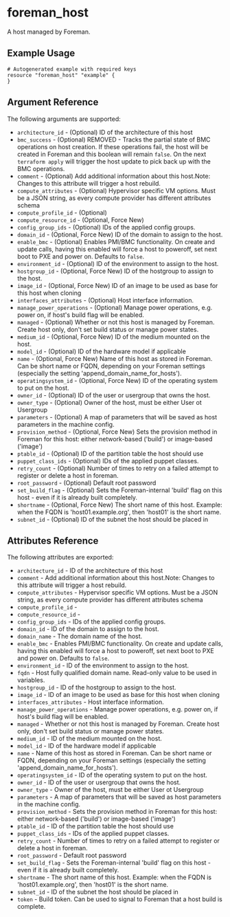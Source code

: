
# foreman_host


A host managed by Foreman.


## Example Usage

```
# Autogenerated example with required keys
resource "foreman_host" "example" {
}
```


## Argument Reference

The following arguments are supported:

- `architecture_id` - (Optional) ID of the architecture of this host
- `bmc_success` - (Optional) REMOVED - Tracks the partial state of BMC operations on host creation. If these operations fail, the host will be created in Foreman and this boolean will remain `false`. On the next `terraform apply` will trigger the host update to pick back up with the BMC operations.
- `comment` - (Optional) Add additional information about this host.Note: Changes to this attribute will trigger a host rebuild.
- `compute_attributes` - (Optional) Hypervisor specific VM options. Must be a JSON string, as every compute provider has different attributes schema
- `compute_profile_id` - (Optional) 
- `compute_resource_id` - (Optional, Force New) 
- `config_group_ids` - (Optional) IDs of the applied config groups.
- `domain_id` - (Optional, Force New) ID of the domain to assign to the host.
- `enable_bmc` - (Optional) Enables PMI/BMC functionality. On create and update calls, having this enabled will force a host to poweroff, set next boot to PXE and power on. Defaults to `false`.
- `environment_id` - (Optional) ID of the environment to assign to the host.
- `hostgroup_id` - (Optional, Force New) ID of the hostgroup to assign to the host.
- `image_id` - (Optional, Force New) ID of an image to be used as base for this host when cloning
- `interfaces_attributes` - (Optional) Host interface information.
- `manage_power_operations` - (Optional) Manage power operations, e.g. power on, if host's build flag will be enabled.
- `managed` - (Optional) Whether or not this host is managed by Foreman. Create host only, don't set build status or manage power states.
- `medium_id` - (Optional, Force New) ID of the medium mounted on the host.
- `model_id` - (Optional) ID of the hardware model if applicable
- `name` - (Optional, Force New) Name of this host as stored in Foreman. Can be short name or FQDN, depending on your Foreman settings (especially the setting 'append_domain_name_for_hosts').
- `operatingsystem_id` - (Optional, Force New) ID of the operating system to put on the host.
- `owner_id` - (Optional) ID of the user or usergroup that owns the host.
- `owner_type` - (Optional) Owner of the host, must be either User ot Usergroup
- `parameters` - (Optional) A map of parameters that will be saved as host parameters in the machine config.
- `provision_method` - (Optional, Force New) Sets the provision method in Foreman for this host: either network-based ('build') or image-based ('image')
- `ptable_id` - (Optional) ID of the partition table the host should use
- `puppet_class_ids` - (Optional) IDs of the applied puppet classes.
- `retry_count` - (Optional) Number of times to retry on a failed attempt to register or delete a host in foreman.
- `root_password` - (Optional) Default root password
- `set_build_flag` - (Optional) Sets the Foreman-internal 'build' flag on this host - even if it is already built completely.
- `shortname` - (Optional, Force New) The short name of this host. Example: when the FQDN is 'host01.example.org', then 'host01' is the short name.
- `subnet_id` - (Optional) ID of the subnet the host should be placed in


## Attributes Reference

The following attributes are exported:

- `architecture_id` - ID of the architecture of this host
- `comment` - Add additional information about this host.Note: Changes to this attribute will trigger a host rebuild.
- `compute_attributes` - Hypervisor specific VM options. Must be a JSON string, as every compute provider has different attributes schema
- `compute_profile_id` - 
- `compute_resource_id` - 
- `config_group_ids` - IDs of the applied config groups.
- `domain_id` - ID of the domain to assign to the host.
- `domain_name` - The domain name of the host.
- `enable_bmc` - Enables PMI/BMC functionality. On create and update calls, having this enabled will force a host to poweroff, set next boot to PXE and power on. Defaults to `false`.
- `environment_id` - ID of the environment to assign to the host.
- `fqdn` - Host fully qualified domain name. Read-only value to be used in variables.
- `hostgroup_id` - ID of the hostgroup to assign to the host.
- `image_id` - ID of an image to be used as base for this host when cloning
- `interfaces_attributes` - Host interface information.
- `manage_power_operations` - Manage power operations, e.g. power on, if host's build flag will be enabled.
- `managed` - Whether or not this host is managed by Foreman. Create host only, don't set build status or manage power states.
- `medium_id` - ID of the medium mounted on the host.
- `model_id` - ID of the hardware model if applicable
- `name` - Name of this host as stored in Foreman. Can be short name or FQDN, depending on your Foreman settings (especially the setting 'append_domain_name_for_hosts').
- `operatingsystem_id` - ID of the operating system to put on the host.
- `owner_id` - ID of the user or usergroup that owns the host.
- `owner_type` - Owner of the host, must be either User ot Usergroup
- `parameters` - A map of parameters that will be saved as host parameters in the machine config.
- `provision_method` - Sets the provision method in Foreman for this host: either network-based ('build') or image-based ('image')
- `ptable_id` - ID of the partition table the host should use
- `puppet_class_ids` - IDs of the applied puppet classes.
- `retry_count` - Number of times to retry on a failed attempt to register or delete a host in foreman.
- `root_password` - Default root password
- `set_build_flag` - Sets the Foreman-internal 'build' flag on this host - even if it is already built completely.
- `shortname` - The short name of this host. Example: when the FQDN is 'host01.example.org', then 'host01' is the short name.
- `subnet_id` - ID of the subnet the host should be placed in
- `token` - Build token. Can be used to signal to Foreman that a host build is complete.

